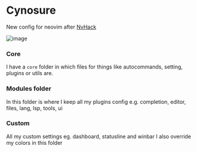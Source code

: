 # Cynosure
New config for neovim after [NvHack](https://github.com/bryant-the-coder/NvHack)

![image](https://user-images.githubusercontent.com/92417638/172029944-724c7e33-242d-4837-bd3f-1eb90e12cf31.png)

### Core
I have a `core` folder in which files for things like autocommands, setting, plugins or utils are.

### Modules folder
In this folder is where I keep all my plugins config
e.g. completion, editor, files, lang, lsp, tools, ui

### Custom
All my custom settings eg. dashboard, statusline and winbar
I also override my colors in this folder
